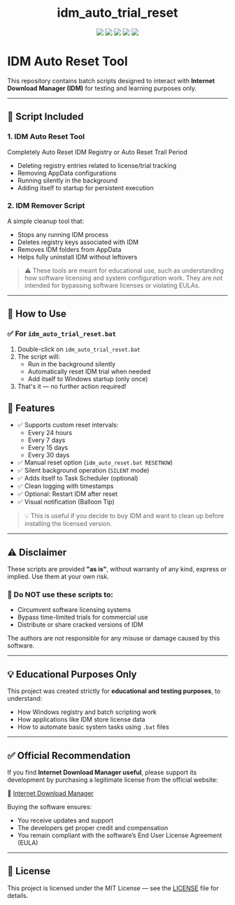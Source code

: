 <h1 align="center">idm_auto_trial_reset</h1>

<p align="center">
	<a href="https://github.com/shariful998765/IDM-Auto-Trial-Reset-Script/releases"><img src="https://img.shields.io/github/v/release/shariful998765/IDM-Auto-Trial-Reset-Script?style=flat-square&include_prereleases&label=version" /></a>
	<a href="https://github.com/shariful998765/IDM-Auto-Trial-Reset-Script/releases"><img src="https://img.shields.io/github/downloads/shariful998765/IDM-Auto-Trial-Reset-Script/total.svg?style=flat-square" /></a>
	<a href="https://github.com/shariful998765/IDM-Auto-Trial-Reset-Script/issues"><img src="https://img.shields.io/github/issues-raw/shariful998765/IDM-Auto-Trial-Reset-Script.svg?style=flat-square&label=issues" /></a>
	<a href="https://github.com/shariful998765/IDM-Auto-Trial-Reset-Script/graphs/contributors"><img src="https://img.shields.io/github/contributors/shariful998765/IDM-Auto-Trial-Reset-Script?style=flat-square" /></a>
	<a href="https://github.com/shariful998765/IDM-Auto-Trial-Reset-Script/blob/master/LICENSE"><img src="https://img.shields.io/github/license/shariful998765/IDM-Auto-Trial-Reset-Script?style=flat-square" /></a>
</p>

# IDM Auto Reset Tool

This repository contains batch scripts designed to interact with **Internet Download Manager (IDM)** for testing and learning purposes only.

---

## 🔧 Script Included

### 1. **IDM Auto Reset Tool**
Completely Auto Reset IDM Registry or Auto Reset Trail Period
- Deleting registry entries related to license/trial tracking
- Removing AppData configurations
- Running silently in the background
- Adding itself to startup for persistent execution

### 2. **IDM Remover Script**
A simple cleanup tool that:
- Stops any running IDM process
- Deletes registry keys associated with IDM
- Removes IDM folders from AppData
- Helps fully uninstall IDM without leftovers

> ⚠️ These tools are meant for educational use, such as understanding how software licensing and system configuration work. They are not intended for bypassing software licenses or violating EULAs.

---

## 🧪 How to Use

### ✅ For `idm_auto_trial_reset.bat`

1. Double-click on `idm_auto_trial_reset.bat`
2. The script will:
   - Run in the background silently
   - Automatically reset IDM trial when needed
   - Add itself to Windows startup (only once)
3. That's it — no further action required!

## 🎯 Features

- ✅ Supports custom reset intervals:
  - Every 24 hours
  - Every 7 days
  - Every 15 days
  - Every 30 days
- ✅ Manual reset option (`idm_auto_reset.bat RESETNOW`)
- ✅ Silent background operation (`SILENT` mode)
- ✅ Adds itself to Task Scheduler (optional)
- ✅ Clean logging with timestamps
- ✅ Optional: Restart IDM after reset
- ✅ Visual notification (Balloon Tip)
> 💡 This is useful if you decide to buy IDM and want to clean up before installing the licensed version.

---

## ⚠️ Disclaimer

These scripts are provided **"as is"**, without warranty of any kind, express or implied. Use them at your own risk.

### 🛑 Do NOT use these scripts to:
- Circumvent software licensing systems
- Bypass time-limited trials for commercial use
- Distribute or share cracked versions of IDM

The authors are not responsible for any misuse or damage caused by this software.

---

## 💡 Educational Purposes Only

This project was created strictly for **educational and testing purposes**, to understand:
- How Windows registry and batch scripting work
- How applications like IDM store license data
- How to automate basic system tasks using `.bat` files

---

## ✅ Official Recommendation

If you find **Internet Download Manager useful**, please support its development by purchasing a legitimate license from the official website:

🔗 [Internet Download Manager ](https://www.internetdownloadmanager.com )

Buying the software ensures:
- You receive updates and support
- The developers get proper credit and compensation
- You remain compliant with the software’s End User License Agreement (EULA)

---

## 📁 License

This project is licensed under the MIT License — see the [LICENSE](LICENSE) file for details.
